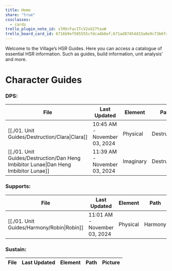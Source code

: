 ```yaml
---
title: Home
share: "true"
cssclasses:
  - cards
trello_plugin_note_id: slMXrFacITcV2oX27YauW
trello_board_card_id: 6716b9ef505555cfdca4b8ef;671ad87454d33a8e9c73b6fa
---
```

Welcome to the Village’s HSR Guides. Here you can access a catalogue of essential HSR information. Such as guides, build information, unit analysis’ and more. 

# Character Guides 

### **DPS:** 
| File                                                                                             | Last Updated                 | Element   | Path        | Picture                                                                                                                 |
| ------------------------------------------------------------------------------------------------ | ---------------------------- | --------- | ----------- | ----------------------------------------------------------------------------------------------------------------------- |
| [[./01. Unit Guides/Destruction/Clara\|Clara]]                                       | 10:45 AM - November 03, 2024 | Physical  | Destruction | ![](https://i.imgur.com/mETG4q0.png)                                                                                    |
| [[./01. Unit Guides/Destruction/Dan Heng Imbibitor Lunae\|Dan Heng Imbibitor Lunae]] | 11:39 AM - November 03, 2024 | Imaginary | Destruction | ![](https://expertgamereviews.com/wp-content/uploads/2023/08/Honkai-Star-Rail-Imbibitor-Lunae-Splash-Art-1536x1536.png) |

### **Supports:**
| File                                                   | Last Updated                 | Element  | Path    | Picture                                                                                                                                                                                                                                                                                                                            |
| ------------------------------------------------------ | ---------------------------- | -------- | ------- | ---------------------------------------------------------------------------------------------------------------------------------------------------------------------------------------------------------------------------------------------------------------------------------------------------------------------------------- |
| [[./01. Unit Guides/Harmony/Robin\|Robin]] | 11:01 AM - November 03, 2024 | Physical | Harmony | ![](https://external-content.duckduckgo.com/iu/?u=https%3A%2F%2Fstatic.wikia.nocookie.net%2Fhoukai-star-rail%2Fimages%2F9%2F92%2FCharacter_Robin_Splash_Art.png%2Frevision%2Flatest%2Fscale-to-width-down%2F1200%3Fcb%3D20240508021256&f=1&nofb=1&ipt=ad0c83724a7f49731ab724fc94eb4a0283e4ced21cb06302ad52334c14053a49&ipo=images) |


### **Sustain:**
| File | Last Updated | Element | Path | Picture |
| ---- | ------------ | ------- | ---- | ------- |


